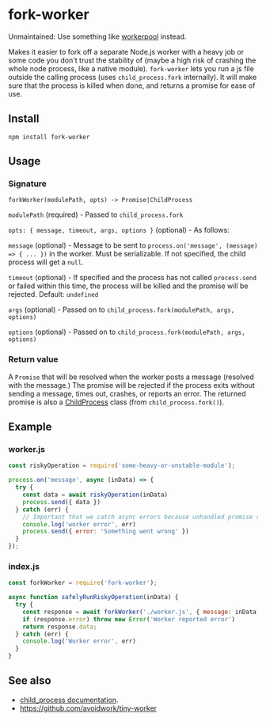 # fork-worker

Unmaintained: Use something like [workerpool](https://github.com/josdejong/workerpool) instead.

Makes it easier to fork off a separate Node.js worker with a heavy job or some code you don't trust the stability of (maybe a high risk of crashing the whole node process, like a native module). `fork-worker` lets you run a js file outside the calling process (uses `child_process.fork` internally). It will make sure that the process is killed when done, and returns a promise for ease of use.

## Install

```
npm install fork-worker
```

## Usage

### Signature
```
forkWorker(modulePath, opts) -> Promise|ChildProcess
```

`modulePath` (required) - Passed to `child_process.fork`

`opts: { message, timeout, args, options }` (optional) -  As follows:

`message` (optional) - Message to be sent to `process.on('message', (message) => { ... })` in the worker. Must be serializable. If not specified, the child process will get a `null`.

`timeout` (optional) - If specified and the process has not called `process.send` or failed within this time, the process will be killed and the promise will be rejected. Default: `undefined`

`args` (optional) - Passed on to `child_process.fork(modulePath, args, options)`

`options` (optional) - Passed on to `child_process.fork(modulePath, args, options)`

### Return value

A `Promise` that will be resolved when the worker posts a message (resolved with the message.) The promise will be rejected if the process exits without sending a message, times out, crashes, or reports an error. The returned promise is also a [ChildProcess](https://nodejs.org/api/child_process.html) class (from `child_process.fork()`).

## Example

### worker.js
```javascript
const riskyOperation = require('some-heavy-or-unstable-module');

process.on('message', async (inData) => {
  try {
    const data = await riskyOperation(inData)
    process.send({ data })
  } catch (err) {
    // Important that we catch async errors because unhandled promise rejections will not terminate Node.js.
    console.log('worker error', err)
    process.send({ error: 'Something went wrong' })
  }
});

```

### index.js
```javascript
const forkWorker = require('fork-worker');

async function safelyRunRiskyOperation(inData) {
  try {
    const response = await forkWorker('./worker.js', { message: inData, timeout: 10000 });
    if (response.error) throw new Error('Worker reported error')
    return response.data;
  } catch (err) {
    console.log('Worker error', err)
  }
}

```

## See also
- [child_process documentation](https://nodejs.org/api/child_process.html).
- https://github.com/avoidwork/tiny-worker
